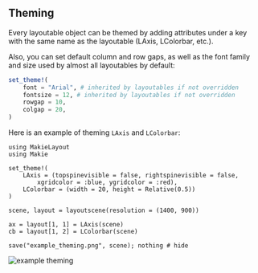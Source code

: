 ## Theming

Every layoutable object can be themed by adding attributes under a key with
the same name as the layoutable (LAxis, LColorbar, etc.).

Also, you can set default column and row gaps, as well as the font family and size
used by almost all layoutables by default:

```julia
set_theme!(
    font = "Arial", # inherited by layoutables if not overridden
    fontsize = 12, # inherited by layoutables if not overridden
    rowgap = 10,
    colgap = 20,
)
```

Here is an example of theming `LAxis` and `LColorbar`:

```@example
using MakieLayout
using Makie

set_theme!(
    LAxis = (topspinevisible = false, rightspinevisible = false,
        xgridcolor = :blue, ygridcolor = :red),
    LColorbar = (width = 20, height = Relative(0.5))
)

scene, layout = layoutscene(resolution = (1400, 900))

ax = layout[1, 1] = LAxis(scene)
cb = layout[1, 2] = LColorbar(scene)

save("example_theming.png", scene); nothing # hide
```

![example theming](example_theming.png)

